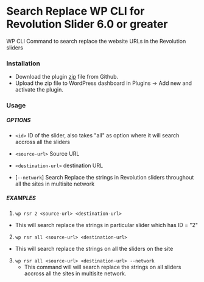 # Search Replace WP CLI for Revolution Slider 6.0 or greater
WP CLI Command to search replace the website URLs in the Revolution sliders

### Installation

- Download the plugin [zip](https://github.com/khanakiaphp/revslider-search-replace/archive/master.zip) file from Github.
- Upload the zip file to WordPress dashboard in Plugins -> Add new and activate the plugin.

### Usage

##### OPTIONS

- `<id>`
  ID of the slider, also takes "all" as option where it will search accross all the sliders

- `<source-url>`
  Source URL

- `<destination-url>`
  destination URL

- [`--network`]
  Search Replace the strings in Revolution sliders throughout all the sites in multisite network

##### EXAMPLES

1. `wp rsr 2 <source-url> <destination-url>`
  - This will search replace the strings in particular slider which has ID = "2"
2. `wp rsr all <source-url> <destination-url>`
  - This will search replace the strings on all the sliders on the site
3. `wp rsr all <source-url> <destination-url> --network`
	- This command will will search replace the strings on all sliders accross all the sites in multisite network.
